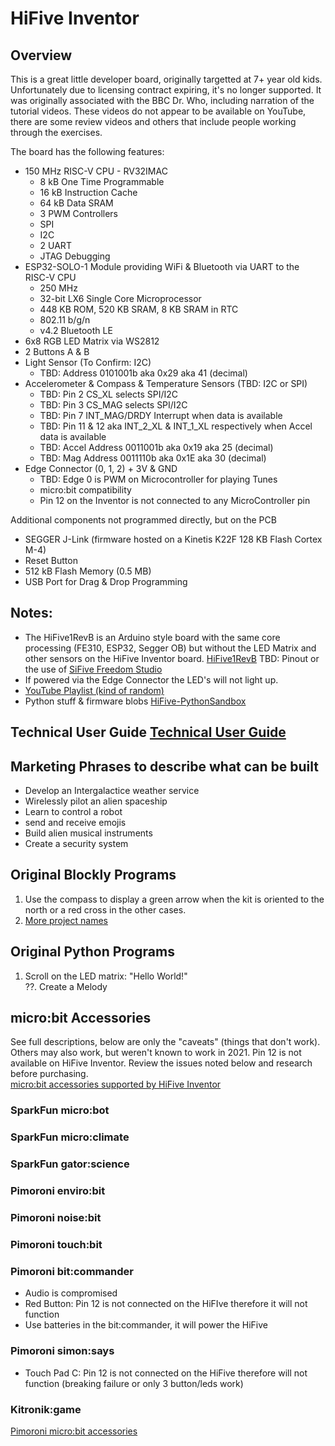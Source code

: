 # HiFive Inventor
## Overview
This is a great little developer board, originally targetted at 7+ year old kids. Unfortunately due to licensing contract expiring, it's no longer supported. It was originally associated with the BBC Dr. Who, including narration of the tutorial videos. These videos do not appear to be available on YouTube, there are some review videos and others that include people working through the exercises.

The board has the following features:  
* 150 MHz RISC-V CPU - RV32IMAC
  * 8 kB One Time Programmable
  * 16 kB Instruction Cache
  * 64 kB Data SRAM
  * 3 PWM Controllers
  * SPI
  * I2C
  * 2 UART
  * JTAG Debugging
* ESP32-SOLO-1 Module providing WiFi & Bluetooth via UART to the RISC-V CPU
  * 250 MHz
  * 32-bit LX6 Single Core Microprocessor
  * 448 KB ROM, 520 KB SRAM, 8 KB SRAM in RTC
  * 802.11 b/g/n
  * v4.2 Bluetooth LE
* 6x8 RGB LED Matrix via WS2812
* 2 Buttons A & B
* Light Sensor (To Confirm: I2C)
  *  TBD: Address 0101001b aka 0x29 aka 41 (decimal)
* Accelerometer & Compass & Temperature Sensors (TBD: I2C or SPI)
  *  TBD: Pin 2 CS_XL selects SPI/I2C
  *  TBD: Pin 3 CS_MAG selects SPI/I2C
  *  TBD: Pin 7 INT_MAG/DRDY Interrupt when data is available
  *  TBD: Pin 11 & 12 aka INT_2_XL & INT_1_XL respectively when Accel data is available
  *  TBD: Accel Address 0011001b aka 0x19 aka 25 (decimal)
  *  TBD: Mag Address 0011110b  aka 0x1E aka 30 (decimal)
* Edge Connector (0, 1, 2) + 3V & GND
  *  TBD: Edge 0 is PWM on Microcontroller for playing Tunes
  *  micro:bit compatibility  
    * Pin 12 on the Inventor is not connected to any MicroController pin

Additional components not programmed directly, but on the PCB
* SEGGER J-Link (firmware hosted on a Kinetis K22F 128 KB Flash Cortex M-4)
* Reset Button
* 512 kB Flash Memory (0.5 MB)
* USB Port for Drag & Drop Programming

## Notes:
* The HiFive1RevB is an Arduino style board with the same core processing (FE310, ESP32, Segger OB) but without the LED Matrix and other sensors on the HiFive Inventor board.  [HiFive1RevB](https://www.sifive.com/boards/hifive1-rev-b)  TBD: Pinout or the use of [SiFive Freedom Studio](https://www.sifive.com/software/sifive-freedom-studio)
* If powered via the Edge Connector the LED's will not light up.
* [YouTube Playlist (kind of random)](https://www.youtube.com/playlist?list=PLvZXTXiQDCe7YSpDQmd2ksVSHb431ns7F)
* Python stuff & firmware blobs [HiFive-PythonSandbox](https://github.com/damianburrin/HiFive-PythonSandbox/tree/main/h5%20updater-20240605T172322Z-001/h5%20updater/hifive_updater)


## Technical User Guide [Technical User Guide](HiFive_Inventor_Tech_UG_Web.pdf)

## Marketing Phrases to describe what can be built
* Develop an Intergalactice weather service
* Wirelessly pilot an alien spaceship
* Learn to control a robot
* send and receive emojis
* Build alien musical instruments
* Create a security system

## Original Blockly Programs
1.  Use the compass to display a green arrow when the kit is oriented to the north or a red cross in the other cases.
2.  [More project names](https://youtu.be/7QDixjAANNQ?si=xpowm5YkKtd2wJIu&t=236)

## Original Python Programs
1. Scroll on the LED matrix: "Hello World!"  
??.  Create a Melody

## micro:bit Accessories
See full descriptions, below are only the "caveats" (things that don't work). Others may also work, but weren't known to work in 2021. Pin 12 is not available on HiFive Inventor. Review the issues noted below and research before purchasing.  
[micro:bit accessories supported by HiFive Inventor](https://web.archive.org/web/20210614053018/https://www.hifiveinventor.com/getting-started/creative) 
### SparkFun micro:bot
### SparkFun micro:climate
### SparkFun gator:science
### Pimoroni enviro:bit
### Pimoroni noise:bit
### Pimoroni touch:bit
### Pimoroni bit:commander
* Audio is compromised
* Red Button: Pin 12 is not connected on the HiFIve therefore it will not function
* Use batteries in the bit:commander, it will power the HiFive
### Pimoroni simon:says
* Touch Pad C: Pin 12 is not connected on the HiFive therefore will not function (breaking failure or only 3 button/leds work)
### Kitronik:game

[Pimoroni micro:bit accessories](https://shop.pimoroni.com/search?q=micro:bit&product_type=micro:bit%20Addon&stock=true)

